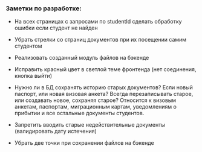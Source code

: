### Заметки по разработке:

* На всех страницах с запросами по studentId сделать обработку ошибки если студент не найден

* Убрать стрелки со страниц документов при их посещении самим студентом

* Реализовать созданный модуль файлов на бэкенде

* Исправить красный цвет в светлой теме фронтенда (нет соединения, кнопка выйти)

* Нужно ли в БД сохранять историю старых документов? Если новый паспорт, или новая визовая анкета? Всегда перезаписывать старое, или создавать новое, сохраняя старое? Относится к визовым анкетам, паспортам, миграционным картам, уведомлениям о прибытии и все остальные документы студентов.

* Запретить вводить старые недействительные документы (валидировать дату истечения)

* Убрать две точки при сохранении файлов на бэкенде
